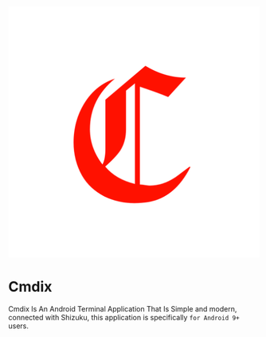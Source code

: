 ![Cmdix Icon App](src/images/cmdix_icon.png)
# Cmdix
Cmdix Is An Android Terminal Application That Is Simple and modern, connected with Shizuku, this application is specifically `for Android 9+` users.

